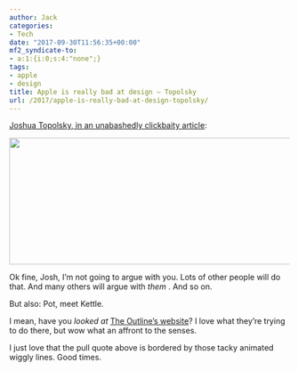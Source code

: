 ```yaml
---
author: Jack
categories:
- Tech
date: "2017-09-30T11:56:35+00:00"
mf2_syndicate-to:
- a:1:{i:0;s:4:"none";}
tags:
- apple
- design
title: Apple is really bad at design – Topolsky
url: /2017/apple-is-really-bad-at-design-topolsky/
---
```

[Joshua Topolsky, in an unabashedly clickbaity article][1]:

<img class="alignnone size-full wp-image-330" src="/img/2017/09/visually-disgusting.gif" alt="" width="643" height="228" />

Ok fine, Josh, I&#8217;m not going to argue with you. Lots of other people will do that. And many others will argue with _them_ . And so on.

But also: Pot, meet Kettle.

I mean, have you _looked at_ [The Outline&#8217;s website][2]? I love what they&#8217;re trying to do there, but wow what an affront to the senses.

I just love that the pull quote above is bordered by those tacky animated wiggly lines. Good times.

&nbsp;

 [1]: https://theoutline.com/post/2352/apple-is-really-bad-at-design
 [2]: https://theoutline.com